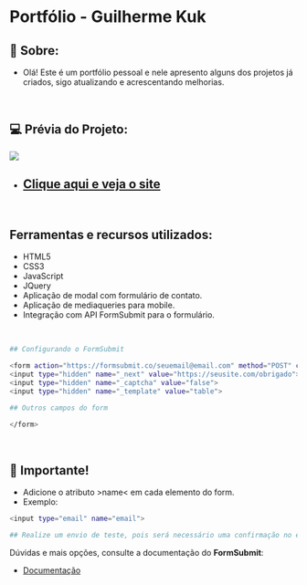 <h1 style="font-weight: bold;">Portfólio - Guilherme Kuk</h1>

## 📕 Sobre:
- Olá! Este é um portfólio pessoal e nele apresento alguns dos projetos já criados, sigo atualizando e acrescentando melhorias.

<br>

## 💻 Prévia do Projeto:
<a href="https://guilhermekuk-info.netlify.app/" target="_blank">
    <img src="https://i.ibb.co/RjvwVD3/gif-portfolio.gif">
</a>

<br>

- ## [Clique aqui e veja o site](https://guilhermekuk-info.netlify.app/)

<br>

## Ferramentas e recursos utilizados:
- HTML5
- CSS3
- JavaScript
- JQuery
- Aplicação de modal com formulário de contato.
- Aplicação de mediaqueries para mobile.
- Integração com API FormSubmit para o formulário.

<br>


```bash
## Configurando o FormSubmit

<form action="https://formsubmit.co/seuemail@email.com" method="POST" class="form-contact">
<input type="hidden" name="_next" value="https://seusite.com/obrigado">
<input type="hidden" name="_captcha" value="false">
<input type="hidden" name="_template" value="table">

## Outros campos do form

</form>
```
<br>

## 🚩 Importante!

- Adicione o atributo >name< em cada elemento do form.
- Exemplo: 

```bash 
<input type="email" name="email">

## Realize um envio de teste, pois será necessário uma confirmação no e-mail informado acima. Não se preocupe, isso é solicitado apenas na 1ª vez.
```
Dúvidas e mais opções, consulte a documentação do **FormSubmit**:

- [Documentação](https://formsubmit.co/documentation)